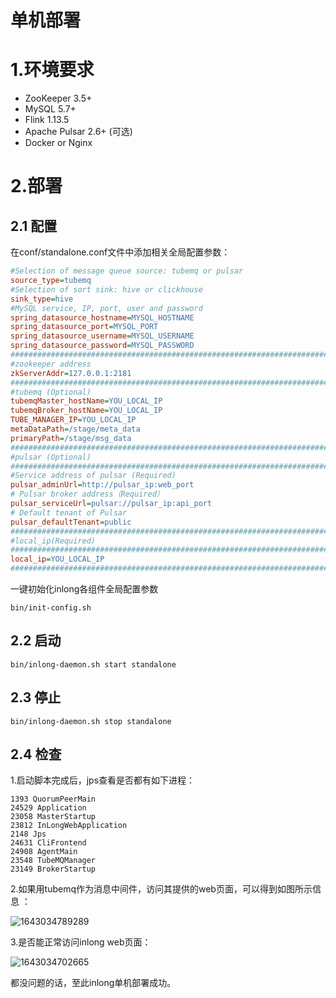 # 单机部署

# 1.环境要求

- ZooKeeper 3.5+
- MySQL 5.7+
- Flink 1.13.5
- Apache Pulsar 2.6+ (可选)
- Docker or Nginx

# 2.部署

## 2.1  配置

在conf/standalone.conf文件中添加相关全局配置参数：

```ini
#Selection of message queue source: tubemq or pulsar
source_type=tubemq
#Selection of sort sink: hive or clickhouse
sink_type=hive
#MySQL service, IP, port, user and password
spring_datasource_hostname=MYSQL_HOSTNAME
spring_datasource_port=MYSQL_PORT
spring_datasource_username=MYSQL_USERNAME
spring_datasource_password=MYSQL_PASSWORD
###############################################################################
#zookeeper address
zkServerAddr=127.0.0.1:2181
###############################################################################
#tubemq (Optional)
tubemqMaster_hostName=YOU_LOCAL_IP
tubemqBroker_hostName=YOU_LOCAL_IP
TUBE_MANAGER_IP=YOU_LOCAL_IP
metaDataPath=/stage/meta_data
primaryPath=/stage/msg_data
###############################################################################
#pulsar (Optional)
###############################################################################
#Service address of pulsar (Required)
pulsar_adminUrl=http://pulsar_ip:web_port
# Pulsar broker address（Required）
pulsar_serviceUrl=pulsar://pulsar_ip:api_port
# Default tenant of Pulsar
pulsar_defaultTenant=public
###############################################################################
#local_ip(Required)
###############################################################################
local_ip=YOU_LOCAL_IP
###############################################################################
```

一键初始化inlong各组件全局配置参数

```shell
bin/init-config.sh 
```

## 2.2 启动

```shell
bin/inlong-daemon.sh start standalone
```

## 2.3 停止

```shell
bin/inlong-daemon.sh stop standalone
```

## 2.4 检查

1.启动脚本完成后，jps查看是否都有如下进程：

```
1393 QuorumPeerMain
24529 Application
23058 MasterStartup
23812 InLongWebApplication
2148 Jps
24631 CliFrontend
24908 AgentMain
23548 TubeMQManager
23149 BrokerStartup
```

2.如果用tubemq作为消息中间件，访问其提供的web页面，可以得到如图所示信息 ：

![1643034789289](https://user-images.githubusercontent.com/97139576/150919076-7edbf88b-ca85-41c5-ab0f-b233951887b7.png)


3.是否能正常访问inlong web页面：

![1643034702665](https://user-images.githubusercontent.com/97139576/150919120-5b60df9f-d4b3-400b-bf5d-9b81099f9694.png)


都没问题的话，至此inlong单机部署成功。

